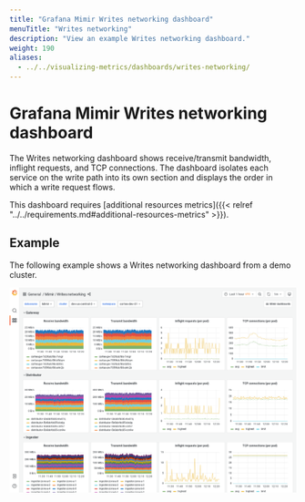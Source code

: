 ```yaml
---
title: "Grafana Mimir Writes networking dashboard"
menuTitle: "Writes networking"
description: "View an example Writes networking dashboard."
weight: 190
aliases:
  - ../../visualizing-metrics/dashboards/writes-networking/
---
```


# Grafana Mimir Writes networking dashboard

The Writes networking dashboard shows receive/transmit bandwidth, inflight requests, and TCP connections.
The dashboard isolates each service on the write path into its own section and displays the order in which a write request flows.

This dashboard requires [additional resources metrics]({{< relref "../../requirements.md#additional-resources-metrics" >}}).

## Example

The following example shows a Writes networking dashboard from a demo cluster.

![Grafana Mimir writes networking dashboard](mimir-writes-networking.png)

